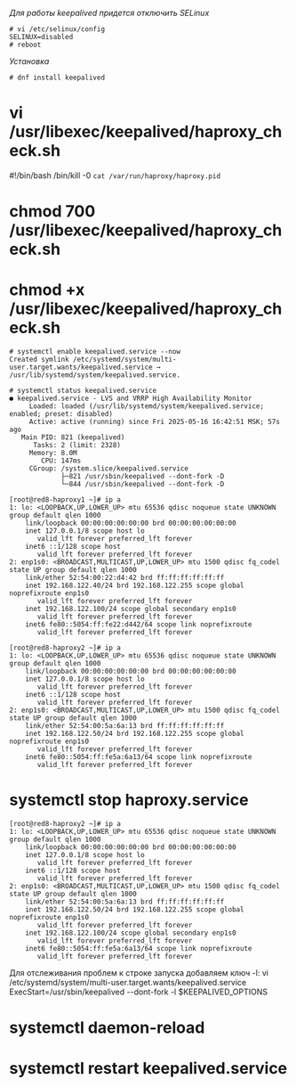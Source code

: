 *Для работы keepalived придется отключить SELinux*  
```
# vi /etc/selinux/config
SELINUX=disabled
# reboot
```
  
*Установка*  
```
# dnf install keepalived
```



# vi /usr/libexec/keepalived/haproxy_check.sh

#!/bin/bash
/bin/kill -0 `cat /var/run/haproxy/haproxy.pid`

# chmod 700 /usr/libexec/keepalived/haproxy_check.sh
# chmod +x /usr/libexec/keepalived/haproxy_check.sh



```
# systemctl enable keepalived.service --now
Created symlink /etc/systemd/system/multi-user.target.wants/keepalived.service → /usr/lib/systemd/system/keepalived.service.

# systemctl status keepalived.service 
● keepalived.service - LVS and VRRP High Availability Monitor
     Loaded: loaded (/usr/lib/systemd/system/keepalived.service; enabled; preset: disabled)
     Active: active (running) since Fri 2025-05-16 16:42:51 MSK; 57s ago
   Main PID: 821 (keepalived)
      Tasks: 2 (limit: 2328)
     Memory: 8.0M
        CPU: 147ms
     CGroup: /system.slice/keepalived.service
             ├─821 /usr/sbin/keepalived --dont-fork -D
             └─844 /usr/sbin/keepalived --dont-fork -D

```


```
[root@red8-haproxy1 ~]# ip a
1: lo: <LOOPBACK,UP,LOWER_UP> mtu 65536 qdisc noqueue state UNKNOWN group default qlen 1000
    link/loopback 00:00:00:00:00:00 brd 00:00:00:00:00:00
    inet 127.0.0.1/8 scope host lo
       valid_lft forever preferred_lft forever
    inet6 ::1/128 scope host 
       valid_lft forever preferred_lft forever
2: enp1s0: <BROADCAST,MULTICAST,UP,LOWER_UP> mtu 1500 qdisc fq_codel state UP group default qlen 1000
    link/ether 52:54:00:22:d4:42 brd ff:ff:ff:ff:ff:ff
    inet 192.168.122.40/24 brd 192.168.122.255 scope global noprefixroute enp1s0
       valid_lft forever preferred_lft forever
    inet 192.168.122.100/24 scope global secondary enp1s0
       valid_lft forever preferred_lft forever
    inet6 fe80::5054:ff:fe22:d442/64 scope link noprefixroute 
       valid_lft forever preferred_lft forever
```

```
[root@red8-haproxy2 ~]# ip a
1: lo: <LOOPBACK,UP,LOWER_UP> mtu 65536 qdisc noqueue state UNKNOWN group default qlen 1000
    link/loopback 00:00:00:00:00:00 brd 00:00:00:00:00:00
    inet 127.0.0.1/8 scope host lo
       valid_lft forever preferred_lft forever
    inet6 ::1/128 scope host 
       valid_lft forever preferred_lft forever
2: enp1s0: <BROADCAST,MULTICAST,UP,LOWER_UP> mtu 1500 qdisc fq_codel state UP group default qlen 1000
    link/ether 52:54:00:5a:6a:13 brd ff:ff:ff:ff:ff:ff
    inet 192.168.122.50/24 brd 192.168.122.255 scope global noprefixroute enp1s0
       valid_lft forever preferred_lft forever
    inet6 fe80::5054:ff:fe5a:6a13/64 scope link noprefixroute 
       valid_lft forever preferred_lft forever
```

# systemctl stop haproxy.service 

```
[root@red8-haproxy2 ~]# ip a
1: lo: <LOOPBACK,UP,LOWER_UP> mtu 65536 qdisc noqueue state UNKNOWN group default qlen 1000
    link/loopback 00:00:00:00:00:00 brd 00:00:00:00:00:00
    inet 127.0.0.1/8 scope host lo
       valid_lft forever preferred_lft forever
    inet6 ::1/128 scope host 
       valid_lft forever preferred_lft forever
2: enp1s0: <BROADCAST,MULTICAST,UP,LOWER_UP> mtu 1500 qdisc fq_codel state UP group default qlen 1000
    link/ether 52:54:00:5a:6a:13 brd ff:ff:ff:ff:ff:ff
    inet 192.168.122.50/24 brd 192.168.122.255 scope global noprefixroute enp1s0
       valid_lft forever preferred_lft forever
    inet 192.168.122.100/24 scope global secondary enp1s0
       valid_lft forever preferred_lft forever
    inet6 fe80::5054:ff:fe5a:6a13/64 scope link noprefixroute 
       valid_lft forever preferred_lft forever
```
  
Для отслеживания проблем к строке запуска добавляем ключ -l:
vi /etc/systemd/system/multi-user.target.wants/keepalived.service
ExecStart=/usr/sbin/keepalived --dont-fork -l $KEEPALIVED_OPTIONS
# systemctl daemon-reload
# systemctl restart keepalived.service







